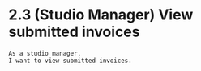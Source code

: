 # 2.3 (Studio Manager) View submitted invoices
```
As a studio manager,
I want to view submitted invoices.
```